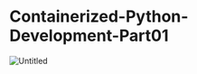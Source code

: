 # Containerized-Python-Development-Part01
![Untitled](https://user-images.githubusercontent.com/68002547/91633305-d9473700-e9ef-11ea-8035-7d2569da11b8.png)
           

